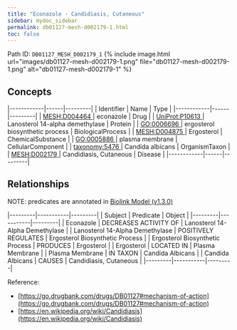 ```yaml
---
title: "Econazole - Candidiasis, Cutaneous"
sidebar: mydoc_sidebar
permalink: db01127-mesh-d002179-1.html
toc: false 
---
```



Path ID: `DB01127_MESH_D002179_1`
{% include image.html url="images/db01127-mesh-d002179-1.png" file="db01127-mesh-d002179-1.png" alt="db01127-mesh-d002179-1" %}

## Concepts

|------------|------|---------|
| Identifier | Name | Type    |
|------------|------|---------|
| <a href="https://identifiers.org/MESH:D004464">MESH:D004464 </a> | econazole | Drug |
| <a href="https://identifiers.org/UniProt:P10613">UniProt:P10613 </a> | Lanosterol 14-alpha demethylase | Protein |
| <a href="https://identifiers.org/GO:0006696">GO:0006696 </a> | ergosterol biosynthetic process | BiologicalProcess |
| <a href="https://identifiers.org/MESH:D004875">MESH:D004875 </a> | Ergosterol | ChemicalSubstance |
| <a href="https://identifiers.org/GO:0005886">GO:0005886 </a> | plasma membrane | CellularComponent |
| <a href="https://identifiers.org/taxonomy:5476">taxonomy:5476 </a> | Candida albicans | OrganismTaxon |
| <a href="https://identifiers.org/MESH:D002179">MESH:D002179 </a> | Candidiasis, Cutaneous | Disease |
|------------|------|---------|

## Relationships


NOTE: predicates are annotated in <a href="https://github.com/biolink/biolink-model/releases/tag/v1.3.0">Biolink Model (v1.3.0)</a>

|---------|-----------|---------|
| Subject | Predicate | Object  |
|---------|-----------|---------|
| Econazole | DECREASES ACTIVITY OF | Lanosterol 14-Alpha Demethylase |
| Lanosterol 14-Alpha Demethylase | POSITIVELY REGULATES | Ergosterol Biosynthetic Process |
| Ergosterol Biosynthetic Process | PRODUCES | Ergosterol |
| Ergosterol | LOCATED IN | Plasma Membrane |
| Plasma Membrane | IN TAXON | Candida Albicans |
| Candida Albicans | CAUSES | Candidiasis, Cutaneous |
|---------|-----------|---------|

Reference: 
  - [https://go.drugbank.com/drugs/DB01127#mechanism-of-action](https://go.drugbank.com/drugs/DB01127#mechanism-of-action)
  - [https://en.wikipedia.org/wiki/Candidiasis](https://en.wikipedia.org/wiki/Candidiasis)
